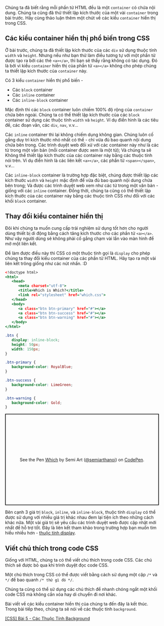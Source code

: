 Chúng ta đã biết rằng mỗi phần tử HTML đều là một `container` có chứa nội dung. Chúng ta cũng đã thử thiết lập kích thước của một vài `container` trong bài trước. Hãy cùng thảo luận thêm một chút về các kiểu `container` hiển thị trong CSS.

## Các kiểu container hiển thị phổ biến trong CSS

Ở bài trước, chúng ta đã thiết lập kích thước của các `div` sử dụng thuộc tính `width` và `height`. Nhưng nếu như bạn thử làm điều tương tự với một phần tử được tạo ra bởi các thẻ `<a></a>`, thì bạn sẽ thấy rằng không có tác dụng. Đó là bởi vì kiểu `container` hiển thị của phần tử `<a></a>` không cho phép chúng ta thiết lập kích thước của `container` này.

Có 3 kiểu `container` hiển thị phổ biến -

- Các `block` container
- Các `inline` container
- Các `inline-block` container

Mặc định thì các `block` container luôn chiếm 100% độ rộng của `container` chứa bên ngoài. Chúng ta có thể thiết lập kích thước của các `block` container sử dụng các thuộc tính `width` và `height`. Ví dụ điển hình là các tiêu đề, các đoạn văn, các `div`, `nav`, v.v...

Các `inline` container thì lại không chiếm dụng không gian. Chúng luôn cố gắng duy trì kích thước nhỏ nhất có thể - chỉ vừa đủ bao quanh nội dung chứa bên trong. Các trình duyệt web đối xử với các container này như là các từ trong một văn bản (mỗi container được xem là một từ); Và chúng ta sẽ Không thể thiết lập kích thước của các container này bằng các thuộc tính nói trên. Ví dụ điển hình là các liên kết `<a></a>`, các phần tử `<span></span>`, v.v...

Các `inline-block` container là trường hợp đặc biệt, chúng được thiết lập các kích thước `width` và `height` mặc định để vừa đủ bao quanh nội dung chứa bên trong; Và được các trình duyệt web xem như các từ trong một văn bản - giống với các `inline` container. Đồng thời, chúng ta cũng có thể thiết lập kích thước của các container này bằng các thuộc tính CSS như đối với các khối `block` container.

## Thay đổi kiểu container hiển thị

Đôi khi chúng ta muốn cung cấp trải nghiệm sử dụng tốt hơn cho người dùng thiết bị di động bằng cách tăng kích thước cho các phần tử `<a></a>`. Như vậy người dùng sẽ không phải cố gắng chạm vài lần vào màn hình để mở một liên kết.

Để làm được điều này thì CSS có một thuộc tính gọi là `display` cho phép chúng ta thay đổi kiểu container của các phần tử HTML. Hãy tạo ra một vài liên kết trông giống như các nút nhấn. :D

```which.html
<!doctype html>
<html>
   <head>
      <meta charset="utf-8">
      <title>Which is Which?</title>
      <link rel="stylesheet" href="which.css">
   </head>
   <body>
      <a class="btn btn-primary" href="#"></a>
      <a class="btn btn-success" href="#"></a>
      <a class="btn btn-warning" href="#"></a>
   </body>
</html>
```

```which.css
.btn {
   display: inline-block;
   height: 50px;
   width: 150px;
}

.btn-primary {
   background-color: RoyalBlue;
}

.btn-success {
   background-color: LimeGreen;
}

.btn-warning {
   background-color: Gold;
}
```

<p class="codepen" data-height="300" data-default-tab="result" data-slug-hash="ZEvGEqm" data-user="semiarthanoi" style="height: 300px; box-sizing: border-box; display: flex; align-items: center; justify-content: center; border: 2px solid; margin: 1em 0; padding: 1em;">
  <span>See the Pen <a href="https://codepen.io/semiarthanoi/pen/ZEvGEqm">
  Which</a> by Semi Art (<a href="https://codepen.io/semiarthanoi">@semiarthanoi</a>)
  on <a href="https://codepen.io">CodePen</a>.</span>
</p>
<script async src="https://cpwebassets.codepen.io/assets/embed/ei.js"></script>

Bên cạnh 3 giá trị `block`, `inline`, và `inline-block`, thuộc tính `display` có thể được sử dụng với nhiều giá trị khác nhau đem lại tiện ích theo những cách khác nữa. Một vài giá trị sẽ yêu cầu các trình duyệt web được cập nhật mới nhất để hỗ trợ tốt. Đây là liên kết tham khảo trong trường hợp bạn muốn tìm hiểu nhiều hơn - [thuộc tính display](https://www.w3schools.com/cssref/pr_class_display.asp).

## Viết chú thích trong code CSS

Giống với HTML, chúng ta có thể viết chú thích trong code CSS. Các chú thích sẽ được bỏ qua khi trình duyệt đọc code CSS.

Một chú thích trong CSS có thể được viết bằng cách sử dụng một cặp `/*` và `*/` để bao quanh `/* thứ gì đó */`.

Chúng ta cũng có thể sử dụng các chú thích để nhanh chóng ngắt một khối code CSS mà không cần xóa hay di chuyển đi nơi khác.

Bài viết về các kiểu container hiển thị của chúng ta đến đây là kết thúc. Trong bài tiếp theo, chúng ta sẽ nói về các thuộc tính `background`.

[[CSS] Bài 5 - Các Thuộc Tính Background](/article/view/0010/css-bài-5---các-thuộc-tính-background)
